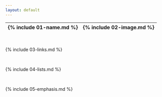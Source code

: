 ```yaml
---
layout: default
---
```

{% include 01-name.md %} | {% include 02-image.md %}
-------------------------|--------------------------

<br>

{% include 03-links.md %}

<br>

{% include 04-lists.md %}

<br>

{% include 05-emphasis.md %}
